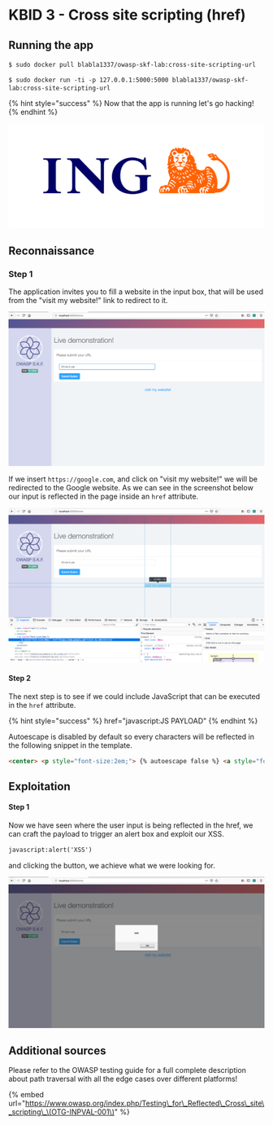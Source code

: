# KBID 3 - Cross site scripting \(href\)

## Running the app

```text
$ sudo docker pull blabla1337/owasp-skf-lab:cross-site-scripting-url
```

```text
$ sudo docker run -ti -p 127.0.0.1:5000:5000 blabla1337/owasp-skf-lab:cross-site-scripting-url
```

{% hint style="success" %}
Now that the app is running let's go hacking!
{% endhint %}

![Docker image and write-up thanks to ING!](.gitbook/assets/ING_Primary_Logo.png)

## Reconnaissance

### Step 1

The application invites you to fill a website in the input box, that will be used from the "visit my website!" link to redirect to it.

![](.gitbook/assets/xss-href-1.png)

If we insert `https://google.com`, and click on "visit my website!" we will be redirected to the Google website. As we can see in the screenshot below our input is reflected in the page inside an `href` attribute. 

![](.gitbook/assets/xss-href-2.png) 


#### Step 2

The next step is to see if we could include JavaScript that can be executed in the `href` attribute.

{% hint style="success" %} href="javascript:JS PAYLOAD" {% endhint %}

Autoescape is disabled by default so every characters will be reflected in the following snippet in the template.

```html
<center> <p style="font-size:2em;"> {% autoescape false %} <a style="font-size:20px;" href="{{xss}}">visit my website!</a> {% endautoescape %}</p></center>
```


## Exploitation

#### Step 1

Now we have seen where the user input is being reflected in the href, we can craft the payload to trigger an alert box and exploit our XSS.

```html
javascript:alert('XSS')
```

and clicking the button, we achieve what we were looking for. 

![](.gitbook/assets/xss-href-3.png)

## Additional sources

Please refer to the OWASP testing guide for a full complete description about path traversal with all the edge cases over different platforms!

{% embed url="https://www.owasp.org/index.php/Testing\_for\_Reflected\_Cross\_site\_scripting\_\(OTG-INPVAL-001\)" %}


